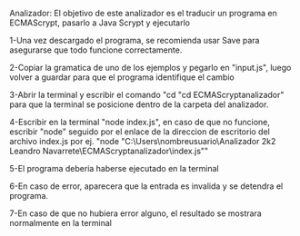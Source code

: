 Analizador: El objetivo de este analizador es el traducir un programa en ECMAScrypt, pasarlo a Java Scrypt y ejecutarlo

1-Una vez descargado el programa, se recomienda usar Save para asegurarse que todo funcione correctamente.

2-Copiar la gramatica de uno de los ejemplos y pegarlo en "input.js", luego volver a guardar para que el programa identifique el cambio

3-Abrir la terminal y escribir el comando "cd "cd ECMAScryptanalizador" para que la terminal se posicione dentro de la carpeta del analizador.

4-Escribir en la terminal "node index.js", en caso de que no funcione, escribir "node" seguido por el enlace de la direccion de escritorio del archivo index.js por ej. "node "C:\Users\nombreusuario\Analizador 2k2 Leandro Navarrete\ECMAScryptanalizador\index.js""

5-El programa deberia haberse ejecutado en la terminal

6-En caso de error, aparecera que la entrada es invalida y se detendra el programa.

7-En caso de que no hubiera error alguno, el resultado se mostrara normalmente en la terminal
